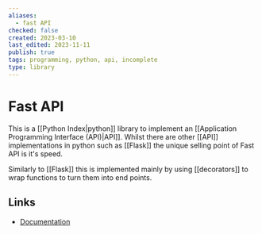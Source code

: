 ```yaml
---
aliases:
  - fast API
checked: false
created: 2023-03-10
last_edited: 2023-11-11
publish: true
tags: programming, python, api, incomplete
type: library
---
```

# Fast API

This is a [[Python Index|python]] library to implement an [[Application Programming Interface (API)|API]]. Whilst there are other [[API]] implementations in python such as [[Flask]] the unique selling point of Fast API is it's speed.

Similarly to [[Flask]] this is implemented mainly by using [[decorators]] to wrap functions to turn them into end points.

## Links

- [Documentation](https://fastapi.tiangolo.com/)
